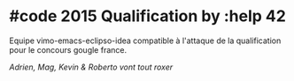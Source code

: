 #code 2015 Qualification by :help 42
====================================

Equipe vimo-emacs-eclipso-idea compatible à l'attaque de la qualification
pour le concours gougle france.

*Adrien, Mag, Kevin & Roberto vont tout roxer*
